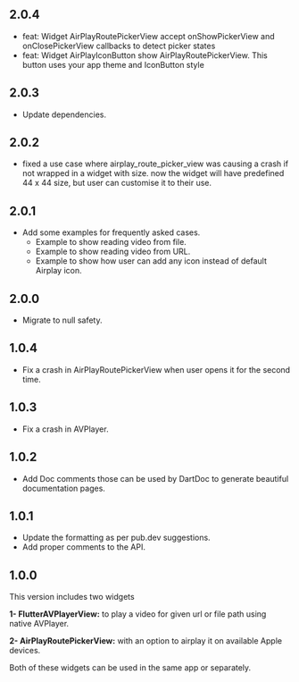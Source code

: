 ## 2.0.4

- feat: Widget AirPlayRoutePickerView accept onShowPickerView and onClosePickerView callbacks to detect picker states
- feat: Widget AirPlayIconButton show AirPlayRoutePickerView. This button uses your app theme and IconButton style

## 2.0.3

- Update dependencies.

## 2.0.2

- fixed a use case where airplay_route_picker_view was causing a crash if not wrapped in a widget with size. now the widget will have predefined 44 x 44 size, but user can customise it to their use.

## 2.0.1

- Add some examples for frequently asked cases.
  - Example to show reading video from file.
  - Example to show reading video from URL.
  - Example to show how user can add any icon instead of default Airplay icon.

## 2.0.0

- Migrate to null safety.

## 1.0.4

- Fix a crash in AirPlayRoutePickerView when user opens it for the second time.

## 1.0.3

- Fix a crash in AVPlayer.

## 1.0.2

- Add Doc comments those can be used by DartDoc to generate beautiful documentation pages.

## 1.0.1

- Update the formatting as per pub.dev suggestions.
- Add proper comments to the API.

## 1.0.0

This version includes two widgets

**1- FlutterAVPlayerView:** to play a video for given url or file path using native AVPlayer.

**2- AirPlayRoutePickerView:** with an option to airplay it on available Apple devices.

Both of these widgets can be used in the same app or separately.

